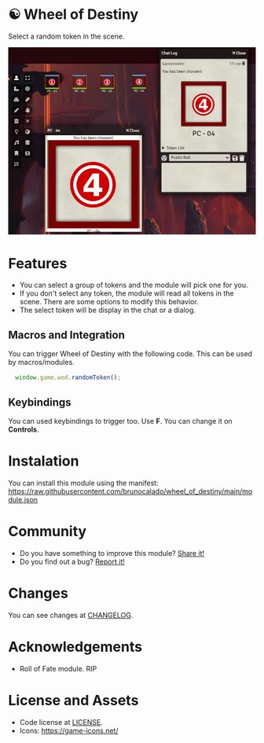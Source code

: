 # ☯ Wheel of Destiny 
Select a random token in the scene.

<p align="center">
  <img width="600" src="docs/docs_demo.webp">
</p>

# Features
- You can select a group of tokens and the module will pick one for you.
- If you don't select any token, the module will read all tokens in the scene. There are some options to modify this behavior.
- The select token will be display in the chat or a dialog.

## Macros and Integration
You can trigger Wheel of Destiny with the following code. This can be used by macros/modules.
```js
  window.game.wod.randomToken();
```

## Keybindings
You can used keybindings to trigger too. Use **F**. You can change it on **Controls**.

# Instalation
You can install this module using the manifest: https://raw.githubusercontent.com/brunocalado/wheel_of_destiny/main/module.json

# Community
- Do you have something to improve this module? [Share it!](https://github.com/brunocalado/wheel_of_destiny/issues)
- Do you find out a bug? [Report it!](https://github.com/brunocalado/wheel_of_destiny/issues)

# Changes
You can see changes at [CHANGELOG](CHANGELOG.md).

# Acknowledgements
- Roll of Fate module. RIP

# License and Assets
- Code license at [LICENSE](LICENSE).
- Icons: https://game-icons.net/
